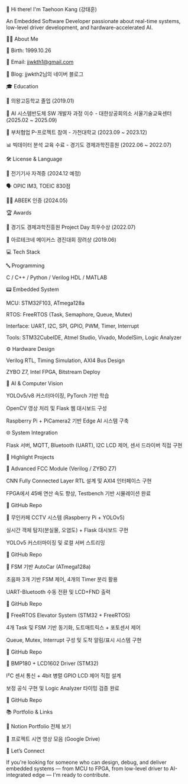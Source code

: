 👋 Hi there! I'm Taehoon Kang (강태훈)

An Embedded Software Developer passionate about real-time systems, low-level driver development, and hardware-accelerated AI.

🧑‍💻 About Me

🎂 Birth: 1999.10.26

📧 Email: jjwkth1@gmail.com

📗 Blog: jjwkth2님의 네이버 블로그

🎓 Education

🏫 의왕고등학교 졸업 (2019.01)

📘 AI 시스템반도체 SW 개발자 과정 이수 - 대한상공회의소 서울기술교육센터 (2025.02 ~ 2025.09)

🧠 부처협업 P-프로젝트 참여 - 가천대학교 (2023.09 ~ 2023.12)

📊 빅데이터 분석 교육 수료 - 경기도 경제과학진흥원 (2022.06 ~ 2022.07)

🛠 License & Language

🧾 전기기사 자격증 (2024.12 예정)

🗣 OPIC IM3, TOEIC 830점

🧑‍🎓 ABEEK 인증 (2024.05)

🏆 Awards

🥇 경기도 경제과학진흥원 Project Day 최우수상 (2022.07)

🏅 아르테크네 메이커스 경진대회 장려상 (2019.06)

💻 Tech Stack

🔤 Programming

C / C++ / Python / Verilog HDL / MATLAB

📟 Embedded System

MCU: STM32F103, ATmega128a

RTOS: FreeRTOS (Task, Semaphore, Queue, Mutex)

Interface: UART, I2C, SPI, GPIO, PWM, Timer, Interrupt

Tools: STM32CubeIDE, Atmel Studio, Vivado, ModelSim, Logic Analyzer

⚙️ Hardware Design

Verilog RTL, Timing Simulation, AXI4 Bus Design

ZYBO Z7, Intel FPGA, Bitstream Deploy

🤖 AI & Computer Vision

YOLOv5/v8 커스터마이징, PyTorch 기반 학습

OpenCV 영상 처리 및 Flask 웹 대시보드 구성

Raspberry Pi + PiCamera2 기반 Edge AI 시스템 구축

🌐 System Integration

Flask 서버, MQTT, Bluetooth (UART), I2C LCD 제어, 센서 드라이버 직접 구현

🚀 Highlight Projects

📌 Advanced FCC Module (Verilog / ZYBO Z7)

CNN Fully Connected Layer RTL 설계 및 AXI4 인터페이스 구현

FPGA에서 45배 연산 속도 향상, Testbench 기반 시뮬레이션 완료

🔗 GitHub Repo

📌 무인카페 CCTV 시스템 (Raspberry Pi + YOLOv5)

실시간 객체 탐지(분실물, 오염도) + Flask 대시보드 구현

YOLOv5 커스터마이징 및 로컬 서버 스트리밍

🔗 GitHub Repo

📌 FSM 기반 AutoCar (ATmega128a)

초음파 3개 기반 FSM 제어, 4개의 Timer 분리 활용

UART-Bluetooth 수동 전환 및 LCD+FND 출력

🔗 GitHub Repo

📌 FreeRTOS Elevator System (STM32 + FreeRTOS)

4개 Task 및 FSM 기반 동기화, 도트매트릭스 + 포토센서 제어

Queue, Mutex, Interrupt 구성 및 도착 알림/표시 시스템 구현

🔗 GitHub Repo

📌 BMP180 + LCD1602 Driver (STM32)

I²C 센서 통신 + 4bit 병렬 GPIO LCD 제어 직접 설계

보정 공식 구현 및 Logic Analyzer 타이밍 검증 완료

🔗 GitHub Repo

📚 Portfolio & Links

📎 Notion Portfolio 전체 보기

🎥 프로젝트 시연 영상 모음 (Google Drive)

🤝 Let’s Connect

If you're looking for someone who can design, debug, and deliver embedded systems — from MCU to FPGA, from low-level driver to AI-integrated edge — I'm ready to contribute.
